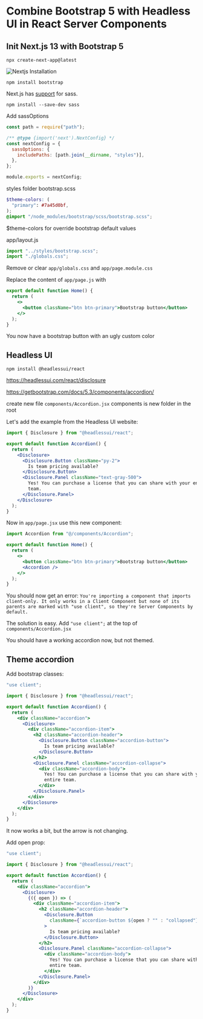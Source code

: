 # Combine Bootstrap 5 with Headless UI in React Server Components

## Init Next.js 13 with Bootstrap 5

`npx create-next-app@latest`

![Nextjs Installation](https://dev-to-uploads.s3.amazonaws.com/uploads/articles/grkawkpehr1gmun166pw.png)

`npm install bootstrap`

Next.js has [support](https://nextjs.org/docs/app/building-your-application/styling/sass) for sass.

`npm install --save-dev sass`

Add sassOptions

```js
const path = require("path");

/** @type {import('next').NextConfig} */
const nextConfig = {
  sassOptions: {
    includePaths: [path.join(__dirname, "styles")],
  },
};

module.exports = nextConfig;
```

styles folder
bootstrap.scss

```scss
$theme-colors: (
  "primary": #7a45d0bf,
);
@import "/node_modules/bootstrap/scss/bootstrap.scss";
```

$theme-colors for override bootstrap default values

app/layout.js

```js
import "../styles/bootstrap.scss";
import "./globals.css";
```

Remove or clear `app/globals.css` and `app/page.module.css`

Replace the content of `app/page.js` with

```jsx
export default function Home() {
  return (
    <>
      <button className="btn btn-primary">Bootstrap button</button>
    </>
  );
}
```

You now have a bootstrap button with an ugly custom color

## Headless UI

`npm install @headlessui/react`

https://headlessui.com/react/disclosure

https://getbootstrap.com/docs/5.3/components/accordion/

create new file `components/Accordion.jsx`
components is new folder in the root

Let's add the example from the Headless UI website:

```jsx
import { Disclosure } from "@headlessui/react";

export default function Accordion() {
  return (
    <Disclosure>
      <Disclosure.Button className="py-2">
        Is team pricing available?
      </Disclosure.Button>
      <Disclosure.Panel className="text-gray-500">
        Yes! You can purchase a license that you can share with your entire
        team.
      </Disclosure.Panel>
    </Disclosure>
  );
}
```

Now in `app/page.jsx` use this new component:

```jsx
import Accordion from "@/components/Accordion";

export default function Home() {
  return (
    <>
      <button className="btn btn-primary">Bootstrap button</button>
      <Accordion />
    </>
  );
}
```

You should now get an error:
`You're importing a component that imports client-only. It only works in a Client Component but none of its parents are marked with "use client", so they're Server Components by default.`

The solution is easy. Add `"use client";` at the top of `components/Accordion.jsx`

You should have a working accordion now, but not themed.

## Theme accordion

Add bootstrap classes:

```jsx
"use client";

import { Disclosure } from "@headlessui/react";

export default function Accordion() {
  return (
    <div className="accordion">
      <Disclosure>
        <div className="accordion-item">
          <h2 className="accordion-header">
            <Disclosure.Button className="accordion-button">
              Is team pricing available?
            </Disclosure.Button>
          </h2>
          <Disclosure.Panel className="accordion-collapse">
            <div className="accordion-body">
              Yes! You can purchase a license that you can share with your
              entire team.
            </div>
          </Disclosure.Panel>
        </div>
      </Disclosure>
    </div>
  );
}
```

It now works a bit, but the arrow is not changing.

Add open prop:

```jsx
"use client";

import { Disclosure } from "@headlessui/react";

export default function Accordion() {
  return (
    <div className="accordion">
      <Disclosure>
        {({ open }) => (
          <div className="accordion-item">
            <h2 className="accordion-header">
              <Disclosure.Button
                className={`accordion-button ${open ? "" : "collapsed"}`}
              >
                Is team pricing available?
              </Disclosure.Button>
            </h2>
            <Disclosure.Panel className="accordion-collapse">
              <div className="accordion-body">
                Yes! You can purchase a license that you can share with your
                entire team.
              </div>
            </Disclosure.Panel>
          </div>
        )}
      </Disclosure>
    </div>
  );
}
```
